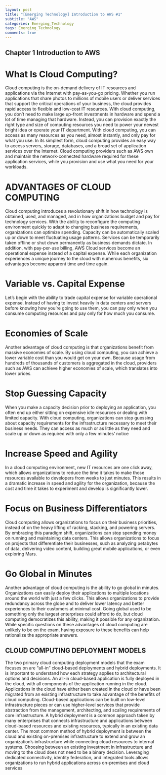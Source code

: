```yaml
---  
layout: post  
title: "[Emerging Technology] Introduction to AWS #1"  
subtitle: "AWS"  
categories: Emerging_Technology  
tags: Emerging_Technology   
comments: true  
---
```


## Chapter 1 Introduction to AWS   

# What Is Cloud Computing?   
Cloud computing is the on-demand delivery of IT resources and applications via the Internet with pay-as-you-go pricing. Whether you run applications that share photos to millions of mobile users or deliver services that support the critical operations of your business, the cloud provides rapid access to flexible and low-cost IT resources. With cloud computing, you don’t need to make large up-front investments in hardware and spend a lot of time managing that hardware. Instead, you can provision exactly the right type and size of computing resources you need to power your newest bright idea or operate your IT department. With cloud computing, you can access as many resources as you need, almost instantly, and only pay for what you use.
In its simplest form, cloud computing provides an easy way to access servers, storage, databases, and a broad set of application services over the Internet. Cloud computing providers such as AWS own and maintain the network-connected hardware required for these application services, while you provision and use what you need for your workloads.

# ADVANTAGES OF CLOUD COMPUTING   
Cloud computing introduces a revolutionary shift in how technology is obtained, used, and managed, and in how organizations budget and pay for technology services. With the ability to reconfigure the computing environment quickly to adapt to changing business requirements, organizations can optimize spending. Capacity can be automatically scaled up or down to meet fluctuating usage patterns. Services can be temporarily taken offline or shut down permanently as business demands dictate. In addition, with pay-per-use billing, AWS Cloud services become an operational expense instead of a capital expense.
While each organization experiences a unique journey to the cloud with numerous benefits, six advantages become apparent time and time again.   

# Variable vs. Capital Expense   
Let’s begin with the ability to trade capital expense for variable operational expense. Instead of having to invest heavily in data centers and servers before knowing how you’re going to use them, you can pay only when you consume computing resources and pay only for how much you consume.   

# Economies of Scale   
Another advantage of cloud computing is that organizations benefit from massive economies of scale. By using cloud computing, you can achieve a lower variable cost than you would get on your own. Because usage from hundreds of thousands of customers is aggregated in the cloud, providers such as AWS can achieve higher economies of scale, which translates into lower prices.   

# Stop Guessing Capacity   
When you make a capacity decision prior to deploying an application, you often end up either sitting on expensive idle resources or dealing with limited capacity. With cloud computing, organizations can stop guessing about capacity requirements for the infrastructure necessary to meet their business needs. They can access as much or as little as they need and scale up or down as required with only a few minutes’ notice   

# Increase Speed and Agility   
In a cloud computing environment, new IT resources are one click away, which allows organizations to reduce the time it takes to make those resources available to developers from weeks to just minutes. This results in a dramatic increase in speed and agility for the organization, because the cost and time it takes to experiment and develop is significantly lower.   

# Focus on Business Differentiators   
Cloud computing allows organizations to focus on their business priorities, instead of on the heavy lifting of racking, stacking, and powering servers. By embracing this paradigm shift, organizations can stop spending money on running and maintaining data centers. This allows organizations to focus on projects that differentiate their businesses, such as analyzing petabytes of data, delivering video content, building great mobile applications, or even exploring Mars.   

# Go Global in Minutes   
Another advantage of cloud computing is the ability to go global in minutes. Organizations can easily deploy their applications to multiple locations around the world with just a few clicks. This allows organizations to provide redundancy across the globe and to deliver lower latency and better experiences to their customers at minimal cost. Going global used to be something only the largest enterprises could afford to do, but cloud computing democratizes this ability, making it possible for any organization.
While specific questions on these advantages of cloud computing are unlikely to be on the exam, having exposure to these benefits can help rationalize the appropriate answers.
   
   
## CLOUD COMPUTING DEPLOYMENT MODELS   
The two primary cloud computing deployment models that the exam focuses on are “all-in” cloud-based deployments and hybrid deployments. It is important to understand how each strategy applies to architectural options and decisions.
An all-in cloud-based application is fully deployed in the cloud, with all components of the application running in the cloud. Applications in the cloud have either been created in the cloud or have been migrated from an existing infrastructure to take advantage of the benefits of cloud computing. Cloud-based applications can be built on low-level infrastructure pieces or can use higher-level services that provide abstraction from the management, architecting, and scaling requirements of core infrastructure.
A hybrid deployment is a common approach taken by many enterprises that connects infrastructure and applications between cloud-based resources and existing resources, typically in an existing data center. The most common method of hybrid deployment is between the cloud and existing on-premises infrastructure to extend and grow an organization’s infrastructure while connecting cloud resources to internal systems. Choosing between an existing investment in infrastructure and moving to the cloud does not need to be a binary decision. Leveraging dedicated connectivity, identity federation, and integrated tools allows organizations to run hybrid applications across on-premises and cloud services
   
